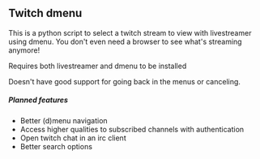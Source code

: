 
## Twitch dmenu

This is a python script to select a twitch stream to view with livestreamer using dmenu. You don't even need a browser to see what's streaming anymore!

Requires both livestreamer and dmenu to be installed

Doesn't have good support for going back in the menus or canceling.

##### Planned features
- Better (d)menu navigation
- Access higher qualities to subscribed channels with authentication
- Open twitch chat in an irc client
- Better search options